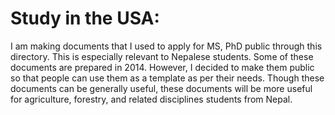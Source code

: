 # Study in the USA:

I am making documents that I used to apply for MS, PhD public through this directory. This is especially relevant to Nepalese students. Some of these documents are prepared in 2014. However, I decided to make them public so that people can use them as a template as per their needs. Though these documents can be generally useful, these documents will be more useful for agriculture, forestry, and related disciplines students from Nepal.
